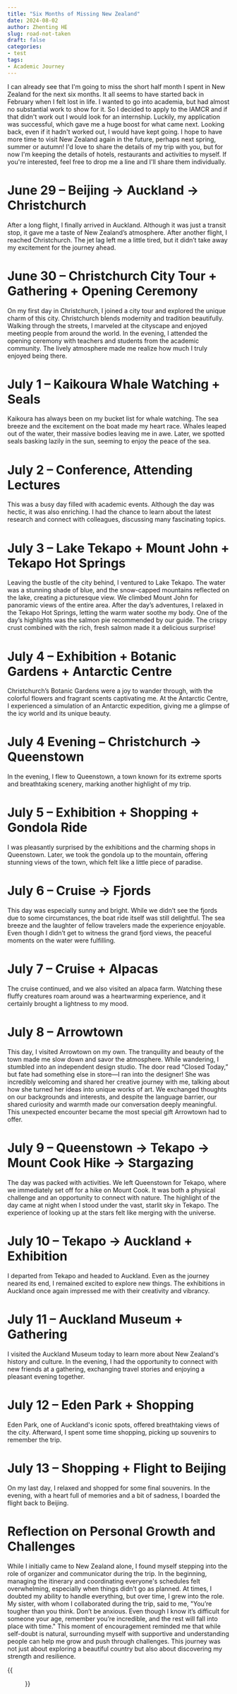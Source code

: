 ```yaml
---
title: "Six Months of Missing New Zealand"
date: 2024-08-02
author: Zhenting HE
slug: road-not-taken
draft: false
categories:
- test
tags:
- Academic Journey
---
```

I can already see that I'm going to miss the short half month I spent in New Zealand for the next six months. It all seems to have started back in February when I felt lost in life. I wanted to go into academia, but had almost no substantial work to show for it. So I decided to apply to the IAMCR and if that didn't work out I would look for an internship. Luckily, my application was successful, which gave me a huge boost for what came next. Looking back, even if it hadn't worked out, I would have kept going. I hope to have more time to visit New Zealand again in the future, perhaps next spring, summer or autumn! I'd love to share the details of my trip with you, but for now I'm keeping the details of hotels, restaurants and activities to myself. If you're interested, feel free to drop me a line and I'll share them individually.

# June 29 – Beijing → Auckland → Christchurch 
After a long flight, I finally arrived in Auckland. Although it was just a transit stop, it gave me a taste of New Zealand’s atmosphere. After another flight, I reached Christchurch. The jet lag left me a little tired, but it didn’t take away my excitement for the journey ahead.

# June 30 – Christchurch City Tour + Gathering + Opening Ceremony 
On my first day in Christchurch, I joined a city tour and explored the unique charm of this city. Christchurch blends modernity and tradition beautifully. Walking through the streets, I marveled at the cityscape and enjoyed meeting people from around the world. In the evening, I attended the opening ceremony with teachers and students from the academic community. The lively atmosphere made me realize how much I truly enjoyed being there.

# July 1 – Kaikoura Whale Watching + Seals 
Kaikoura has always been on my bucket list for whale watching. The sea breeze and the excitement on the boat made my heart race. Whales leaped out of the water, their massive bodies leaving me in awe. Later, we spotted seals basking lazily in the sun, seeming to enjoy the peace of the sea.

# July 2 – Conference, Attending Lectures 
This was a busy day filled with academic events. Although the day was hectic, it was also enriching. I had the chance to learn about the latest research and connect with colleagues, discussing many fascinating topics.

# July 3 – Lake Tekapo + Mount John + Tekapo Hot Springs 
Leaving the bustle of the city behind, I ventured to Lake Tekapo. The water was a stunning shade of blue, and the snow-capped mountains reflected on the lake, creating a picturesque view. We climbed Mount John for panoramic views of the entire area. After the day’s adventures, I relaxed in the Tekapo Hot Springs, letting the warm water soothe my body. One of the day’s highlights was the salmon pie recommended by our guide. The crispy crust combined with the rich, fresh salmon made it a delicious surprise!

# July 4 – Exhibition + Botanic Gardens + Antarctic Centre 
Christchurch’s Botanic Gardens were a joy to wander through, with the colorful flowers and fragrant scents captivating me. At the Antarctic Centre, I experienced a simulation of an Antarctic expedition, giving me a glimpse of the icy world and its unique beauty.

# July 4 Evening – Christchurch → Queenstown 
In the evening, I flew to Queenstown, a town known for its extreme sports and breathtaking scenery, marking another highlight of my trip.

# July 5 – Exhibition + Shopping + Gondola Ride 
I was pleasantly surprised by the exhibitions and the charming shops in Queenstown. Later, we took the gondola up to the mountain, offering stunning views of the town, which felt like a little piece of paradise.

# July 6 – Cruise → Fjords 
This day was especially sunny and bright. While we didn’t see the fjords due to some circumstances, the boat ride itself was still delightful. The sea breeze and the laughter of fellow travelers made the experience enjoyable. Even though I didn’t get to witness the grand fjord views, the peaceful moments on the water were fulfilling.

# July 7 – Cruise + Alpacas 
The cruise continued, and we also visited an alpaca farm. Watching these fluffy creatures roam around was a heartwarming experience, and it certainly brought a lightness to my mood.

# July 8 – Arrowtown 
This day, I visited Arrowtown on my own. The tranquility and beauty of the town made me slow down and savor the atmosphere. While wandering, I stumbled into an independent design studio. The door read “Closed Today,” but fate had something else in store—I ran into the designer! She was incredibly welcoming and shared her creative journey with me, talking about how she turned her ideas into unique works of art. We exchanged thoughts on our backgrounds and interests, and despite the language barrier, our shared curiosity and warmth made our conversation deeply meaningful. This unexpected encounter became the most special gift Arrowtown had to offer.

# July 9 – Queenstown → Tekapo → Mount Cook Hike → Stargazing
The day was packed with activities. We left Queenstown for Tekapo, where we immediately set off for a hike on Mount Cook. It was both a physical challenge and an opportunity to connect with nature. The highlight of the day came at night when I stood under the vast, starlit sky in Tekapo. The experience of looking up at the stars felt like merging with the universe.

# July 10 – Tekapo → Auckland + Exhibition
I departed from Tekapo and headed to Auckland. Even as the journey neared its end, I remained excited to explore new things. The exhibitions in Auckland once again impressed me with their creativity and vibrancy.

# July 11 – Auckland Museum + Gathering 
I visited the Auckland Museum today to learn more about New Zealand's history and culture. In the evening, I had the opportunity to connect with new friends at a gathering, exchanging travel stories and enjoying a pleasant evening together.

# July 12 – Eden Park + Shopping 
Eden Park, one of Auckland's iconic spots, offered breathtaking views of the city. Afterward, I spent some time shopping, picking up souvenirs to remember the trip.

# July 13 – Shopping + Flight to Beijing 
On my last day, I relaxed and shopped for some final souvenirs. In the evening, with a heart full of memories and a bit of sadness, I boarded the flight back to Beijing.

# Reflection on Personal Growth and Challenges 
While I initially came to New Zealand alone, I found myself stepping into the role of organizer and communicator during the trip. In the beginning, managing the itinerary and coordinating everyone's schedules felt overwhelming, especially when things didn’t go as planned. At times, I doubted my ability to handle everything, but over time, I grew into the role. My sister, with whom I collaborated during the trip, said to me, "You’re tougher than you think. Don’t be anxious. Even though I know it’s difficult for someone your age, remember you’re incredible, and the rest will fall into place with time." 
This moment of encouragement reminded me that while self-doubt is natural, surrounding myself with supportive and understanding people can help me grow and push through challenges. This journey was not just about exploring a beautiful country but also about discovering my strength and resilience.

{{<figure src="/images/2024-08-02.jpg" title="Nine Randomly Selected Pictures of New Zealand Rest Time" width="360">}}
